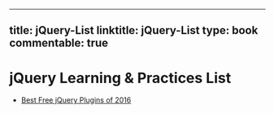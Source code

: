 
---
title: jQuery-List
linktitle: jQuery-List
type: book
commentable: true
---

# jQuery Learning & Practices List

- [Best Free jQuery Plugins of 2016](https://designmodo.com/free-jquery-plugins-2016/)

    